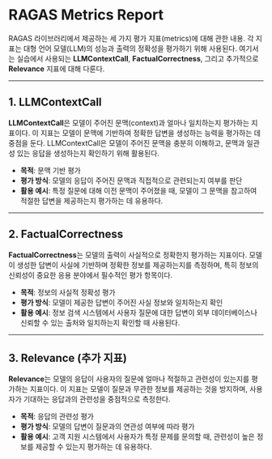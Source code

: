 # RAGAS Metrics Report

RAGAS 라이브러리에서 제공하는 세 가지 평가 지표(metrics)에 대해 관한 내용.
각 지표는 대형 언어 모델(LLM)의 성능과 출력의 정확성을 평가하기 위해 사용된다. 여기서는 실습에서 사용되는 **LLMContextCall**, **FactualCorrectness**, 그리고 추가적으로 **Relevance** 지표에 대해 다룬다.

---

## 1. LLMContextCall

**LLMContextCall**은 모델이 주어진 문맥(context)과 얼마나 일치하는지 평가하는 지표이다. 이 지표는 모델이 문맥에 기반하여 정확한 답변을 생성하는 능력을 평가하는 데 중점을 둔다. LLMContextCall은 모델이 주어진 문맥을 충분히 이해하고, 문맥과 일관성 있는 응답을 생성하는지 확인하기 위해 활용된다.

- **목적**: 문맥 기반 평가
- **평가 방식**: 모델의 응답이 주어진 문맥과 직접적으로 관련되는지 여부를 판단
- **활용 예시**: 특정 질문에 대해 이전 문맥이 주어졌을 때, 모델이 그 문맥을 참고하여 적절한 답변을 제공하는지 평가하는 데 유용하다.

---

## 2. FactualCorrectness

**FactualCorrectness**는 모델의 출력이 사실적으로 정확한지 평가하는 지표이다. 모델이 생성한 답변이 사실에 기반하며 정확한 정보를 제공하는지를 측정하며, 특히 정보의 신뢰성이 중요한 응용 분야에서 필수적인 평가 항목이다.

- **목적**: 정보의 사실적 정확성 평가
- **평가 방식**: 모델이 제공한 답변이 주어진 사실 정보와 일치하는지 확인
- **활용 예시**: 정보 검색 시스템에서 사용자 질문에 대한 답변이 외부 데이터베이스나 신뢰할 수 있는 출처와 일치하는지 확인할 때 사용된다.

---

## 3. Relevance (추가 지표)

**Relevance**는 모델의 응답이 사용자의 질문에 얼마나 적절하고 관련성이 있는지를 평가하는 지표이다. 이 지표는 모델이 질문과 무관한 정보를 제공하는 것을 방지하며, 사용자가 기대하는 응답과의 관련성을 중점적으로 측정한다.

- **목적**: 응답의 관련성 평가
- **평가 방식**: 모델의 답변이 질문과의 연관성 여부에 따라 평가
- **활용 예시**: 고객 지원 시스템에서 사용자가 특정 문제를 문의할 때, 관련성이 높은 정보를 제공할 수 있는지 평가하는 데 유용하다.


